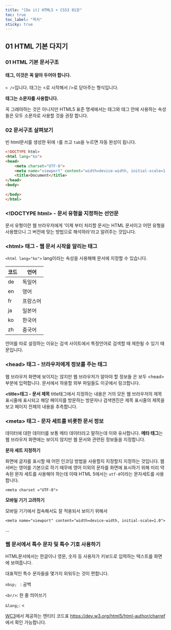 ```yaml
---
title: "[Do it] HTML5 + CSS3 01장"
toc: true
toc_label: "목차"
sticky: true
---
```


## 01 HTML 기본 다지기

### 01 HTML 기본 문서구조

#### 태그, 이것은 꼭 알아 두어야 합니다.

`< />`입니다.  태그는 <로 시작해서 />로 닫아주는 형식입니다.

<span class="stt">**태그는 소문자를 사용합니다.**</span>

꼭 그래야하는 것은 아니지만 HTML5 표준 명세에서는 태그와 태그 안에 사용하는 속성들은 <span class="hlm">모두 소문자</span>로 사용할 것을 권장 합니다.

### 02 문서구조 살펴보기

빈 html문서를 생성한 뒤에 `!`를  쓰고 `tab`을 누르면 자동 완성이 됩니다.

```html
<!DOCTYPE html>
<html lang="ko">
<head>
    <meta charset="UTF-8">
    <meta name="viewport" content="width=device-width, initial-scale=1.0">
    <title>Document</title>
</head>
<body>
    
</body>
</html>
```

### \<!DOCTYPE html> - 문서 유형을 지정하는 선언문

문서 유형이란 웹 브라우저에게 '이제 부터 처리할 문서는 HTML 문서이고 어떤 유형을 사용했으니 그 버전에 맞는 방법으로 해석하라'라고 알려주는 것입니다.

### \<html> 태그 - 웹 문서 시작을 알리는 태그

`<html lang="ko">` lang이라는 속성을 사용해해 문서에 지정할 수 있습니다. 

| 코드 | 언어     |
| ---- | -------- |
| de   | 독일어   |
| en   | 영어     |
| fr   | 프랑스어 |
| ja   | 일본어   |
| ko   | 한국어   |
| zh   | 중국어   |

언어를 따로 설정하는 이유는 검색 사이트에서 특정언어로 검색할 때  제한될 수 있기 때문입니다.

### \<head> 태그 -  브라우저에게 정보를 주는 태그

웹 브라우저 화면에 보이지는 않지만  웹 브라우저가 알아야 할 정보들 은 보두 \<head> 부분에 입력합니다. 문서에서 하용할 외부 파일들도 이곳에서 링크합니다. 

**\<title>태그 - 문서 제목**
title태그에서 지정하는 내용은 거의 모든 웹 브라우저의 제목 표시줄에 표시되고 해당 페이지를 방문하는 방문자나 검색엔진은 제목 표시줄의 제목을 보고 페이지 전체의 내용을 추측합니다. 

### \<meta> 태그 - 문자 세트를 비롯한 문서 정보

<span class="hlm">데이터에 대한 데이터</span>를 보통 메타 데이터라고 말하는데 이와 유사합니다. **메타 태그**는 웹 브라우저 화면에는 보이지 않지만 웹 문서와 관련된 정보들을 지정합니다.

**문자 세트 지정하기**

화면에 글자를 표시할 때 어떤 인코딩 방법을 사용할지 지정할지 지정하는 것입니다. 웹 서버는 영어를 기본으로 하기 때무에 영어 이외의 문자를 화면에 표시하기 위해 미리 약속된 문자 세트를 사용해야 하는데 이때 HTML 5에서는  `utf-8`이라는 문자세트를 사용합니다.

`<meta charset ="UTF-8">`

**모바일 기기 고려하기**

모바일 기기에서 접속해서도 잘 적용되서 보이기 위해서

`<meta name="viewport" content="width=device-width, initial-scale=1.0">`

...

### 웹 문서에서 특수 문자 및 특수 기호 사용하기

HTML문서에서는 한글이나 영문, 숫자 등 사용자가 키보드로 입력하는 텍스트를 화면에 보여줍니다.

대표적인 특수 문자들을 몇가지 외워두는 것이 편합니다. 

`nbsp; ` : 공백

`<br/>`: 한 줄 띄어쓰기

`&lang;`: <

[WC3](www.w3c.org)에서 제공하는 엔티티 코드표 https://dev.w3.org/html5/html-author/charref 에서 확인 가능합니다.